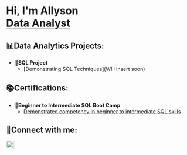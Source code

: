 
<h1>Hi, I'm Allyson <br/><a 
href="COPY AND PASTE YOUR LINKEDIN PROFILE URL LINK HERE">Data Analyst</a>
</h1>

<h2>📊Data Analytics Projects:</h2>

- <b>💾SQL Project</b>
  - [Demonstrating SQL Techniques](WIll insert soon)

<h2>📚Certifications:</h2>

- <b>📜Beginner to Intermediate SQL Boot Camp</b>
  - [Demonstrated competency in beginner to intermediate SQL skills](https://www.virtualbadge.io/certificate-validator?credential=8398a482-8d43-4fa1-8bac-18b5de6108d3)


<h2>📱Connect with me:</h2>
<a href="COPY AND PASTE YOUR LINKEDIN PROFILE URL LINK HERE" target="_blank">
  <img align="left" alt="ENTER YOUR NAME HERE" width="22px" src="https://cdn.jsdelivr.net/npm/simple-icons@v3/icons/linkedin.svg" />
</a>


